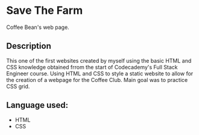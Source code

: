 # Save The Farm
Coffee Bean's web page.

## Description
This one of the first websites created by myself using the basic HTML and CSS knowledge obtained frrom the start of Codecademy's Full Stack Engineer course. Using HTML and CSS to style a static website to allow for the creation of a webpage for the Coffee Club. Main goal was to practice CSS grid. 

## Language used:
* HTML
* CSS




